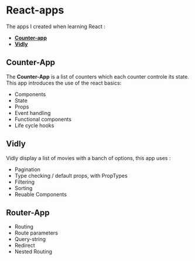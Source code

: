 # React-apps

The apps I created when learning React :

- **[Counter-app](#counterApp)**
- **[Vidly](#vidly)**

## <a name="counterApp">Counter-App</a>

The **Counter-App** is a list of counters which each counter controle its state.
This app introduces the use of the react basics:

- Components
- State
- Props
- Event handling
- Functional components
- Life cycle hooks

## <a name="vidly">Vidly</a>

Vidly display a list of movies with a banch of options, this app uses :

- Pagination
- Type checking / default props, with PropTypes
- Filtering
- Sorting
- Reuable Components

## <a name="router-App">Router-App</a>

- Routing
- Route parameters
- Query-string
- Redirect
- Nested Routing
